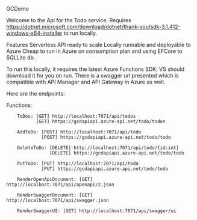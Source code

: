 GCDemo

Welcome to the Api for the Todo service.
Requires https://dotnet.microsoft.com/download/dotnet/thank-you/sdk-3.1.412-windows-x64-installer to run locally.

Features
     Serverless API ready to scale
     Locally runnable and deployable to Azure
     Cheap to run in Azure on consumption plan and using EFCore to SQLLite db.

To run this locally, it requires the latest Azure Functions SDK; VS should download it for you on run.
There is a swagger url presented which is compatible with API Manager and API Gateway in Azure as well.
    
Here are the endpoints:

Functions:

        ToDos: [GET] http://localhost:7071/api/todos
               [GET] https://gcdapiapi.azure-api.net/todo/todos
        
        AddToDo: [POST] http://localhost:7071/api/todo
                 [POST] https://gcdapiapi.azure-api.net/todo/todo

        DeleteToDo: [DELETE] http://localhost:7071/api/todo/{id:int}
                    [DELETE] https://gcdapiapi.azure-api.net/todo/todo

        PutToDo: [PUT] http://localhost:7071/api/todo
                 [PUT] https://gcdapiapi.azure-api.net/todo/todo

        RenderOpenApiDocument: [GET] http://localhost:7071/api/openapi/2.json

        RenderSwaggerDocument: [GET] http://localhost:7071/api/swagger.json

        RenderSwaggerUI: [GET] http://localhost:7071/api/swagger/ui

        
